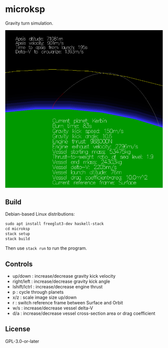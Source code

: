 microksp
========

Gravity turn simulation.

![Example image.](image.png)

Build
-----

Debian-based Linux distributions:

```
sudo apt install freeglut3-dev haskell-stack
cd microksp
stack setup
stack build
```
Then use `stack run` to run the program.

Controls
--------

- up/down : increase/decrease gravity kick velocity
- right/left : increase/decrease gravity kick angle
- lshift/lctrl : increase/decrease engine thrust
- p : cycle through planets
- x/z : scale image size up/down
- r : switch reference frame between Surface and Orbit
- w/s : increase/decrease vessel delta-V
- d/a : increase/decrease vessel cross-section area or drag coefficient

License
-------
GPL-3.0-or-later
